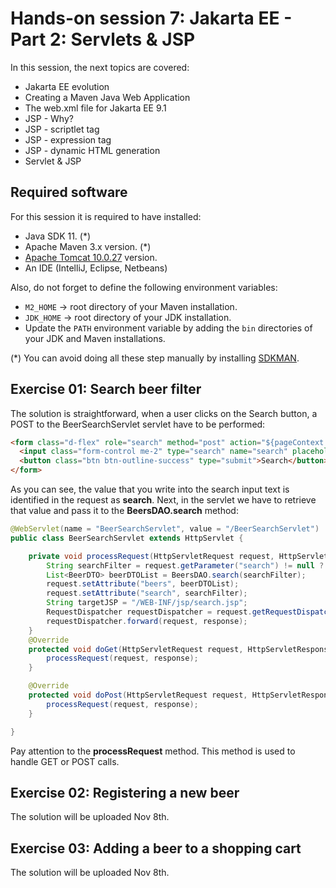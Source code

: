 
# Hands-on session 7: Jakarta EE - Part 2: Servlets & JSP

In this session, the next topics are covered:

- Jakarta EE evolution 
- Creating a Maven Java Web Application
- The web.xml file for Jakarta EE 9.1
- JSP - Why?
- JSP - scriptlet tag
- JSP - expression tag
- JSP - dynamic HTML generation
- Servlet & JSP

## Required software

For this session it is required to have installed:

- Java SDK 11. (*)
- Apache Maven 3.x version. (*)
- [Apache Tomcat 10.0.27](https://dlcdn.apache.org/tomcat/tomcat-10/v10.0.27/bin/apache-tomcat-10.0.27.zip) version.
- An IDE (IntelliJ, Eclipse, Netbeans)

Also, do not forget to define the following environment variables:

- `M2_HOME` -> root directory of your Maven installation.
- `JDK_HOME` -> root directory of your JDK installation.
- Update the `PATH` environment variable by adding the `bin` directories of your JDK and Maven installations.

(*) You can avoid doing all these step manually by installing
[SDKMAN](https://sdkman.io/).


## Exercise 01: Search beer filter

The solution is straightforward, when a user clicks on the Search button, a POST to the BeerSearchServlet servlet have to be performed:

```html
<form class="d-flex" role="search" method="post" action="${pageContext.request.contextPath}/BeerSearchServlet">
  <input class="form-control me-2" type="search" name="search" placeholder="Search" aria-label="Search" value="<%= search%>">
  <button class="btn btn-outline-success" type="submit">Search</button>
</form>
```

As you can see, the value that you write into the search input text is identified in the request as **search**. 
Next, in the servlet we have to retrieve that value and pass it to the **BeersDAO.search** method:

```java
@WebServlet(name = "BeerSearchServlet", value = "/BeerSearchServlet")
public class BeerSearchServlet extends HttpServlet {

    private void processRequest(HttpServletRequest request, HttpServletResponse response) throws ServletException, IOException {
        String searchFilter = request.getParameter("search") != null ? request.getParameter("search") : "";
        List<BeerDTO> beerDTOList = BeersDAO.search(searchFilter);
        request.setAttribute("beers", beerDTOList);
        request.setAttribute("search", searchFilter);
        String targetJSP = "/WEB-INF/jsp/search.jsp";
        RequestDispatcher requestDispatcher = request.getRequestDispatcher(targetJSP);
        requestDispatcher.forward(request, response);
    }
    @Override
    protected void doGet(HttpServletRequest request, HttpServletResponse response) throws ServletException, IOException {
        processRequest(request, response);
    }

    @Override
    protected void doPost(HttpServletRequest request, HttpServletResponse response) throws ServletException, IOException {
        processRequest(request, response);
    }

}
```

Pay attention to the **processRequest** method. This method is used to handle GET or POST calls.

## Exercise 02: Registering a new beer

The solution will be uploaded Nov 8th.

## Exercise 03: Adding a beer to a shopping cart

The solution will be uploaded Nov 8th.